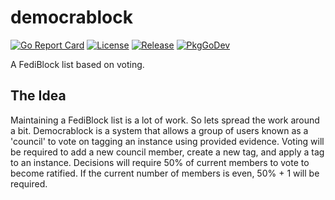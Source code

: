 # democrablock
[![Go Report Card](https://goreportcard.com/badge/github.com/feditools/democrablock?style=flat-square)](https://goreportcard.com/report/github.com/feditools/democrablock)
[![License](https://img.shields.io/github/license/feditools/democrablock)](https://www.gnu.org/licenses/gpl-3.0.en.html)
[![Release](https://img.shields.io/github/release/feditools/democrablock.svg?style=flat-square)](https://github.com/feditools/democrablock/releases/latest)
[![PkgGoDev](https://pkg.go.dev/badge/github.com/feditools/democrablock)](https://pkg.go.dev/github.com/feditools/democrablock)

A FediBlock list based on voting.

## The Idea
Maintaining a FediBlock list is a lot of work. So lets spread the work around a
bit. Democrablock is a system that allows a group of users known as a 'council' 
to vote on tagging an instance using provided evidence. Voting will be required 
to add a new council member, create a new tag, and apply a tag to an instance.
Decisions will require 50% of current members to vote to become ratified. If the
current number of members is even, 50% + 1 will be required. 